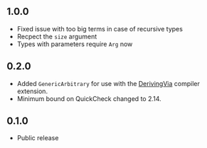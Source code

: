 1.0.0
-----

* Fixed issue with too big terms in case of recursive types
* Recpect the `size` argument
* Types with parameters require `Arg` now

0.2.0
-----

* Added `GenericArbitrary` for use with the [DerivingVia](https://ghc.gitlab.haskell.org/ghc/doc/users_guide/exts/deriving_via.html) compiler extension.
* Minimum bound on QuickCheck changed to 2.14.

0.1.0
-----

* Public release
